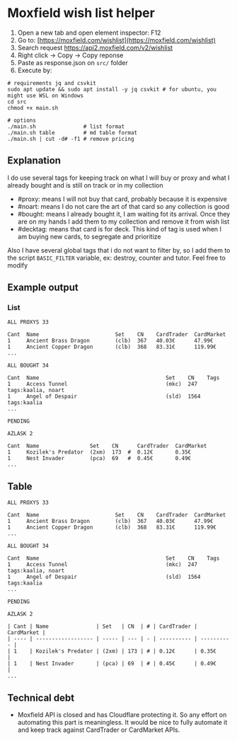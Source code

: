 # Moxfield wish list helper

1. Open a new tab and open element inspector: F12
2. Go to: [https://moxfield.com/wishlist](https://moxfield.com/wishlist)
3. Search request https://api2.moxfield.com/v2/wishlist
4. Right click -> Copy -> Copy reponse
5. Paste as response.json on `src/` folder
6. Execute by:
```shell
# requirements jq and csvkit
sudo apt update && sudo apt install -y jq csvkit # for ubuntu, you might use WSL on Windows
cd src
chmod +x main.sh

# options
./main.sh 	            # list format
./main.sh table         # md table format
./main.sh | cut -d# -f1 # remove pricing
```
 
## Explanation

I do use several tags for keeping track on what I will buy or proxy and what I already bought and is still on track or in my collection

+ #proxy: means I will not buy that card, probably because it is expensive
+ #noart: means I do not care the art of that card so any collection is good
+ #bought: means I already bought it, I am waiting fot its arrival. Once they are on my hands I add them to my collection and remove it from wish list
+ #decktag: means that card is for <decktag> deck. This kind of tag is used when I am buying new cards, to segregate and prioritize 

Also I have several global tags that i do not want to filter by, so I add them to the script `BASIC_FILTER` variable, ex: destroy, counter and tutor. Feel free to modify

## Example output

### List

```
ALL PROXYS 33

Cant  Name                        Set    CN    CardTrader  CardMarket
1     Ancient Brass Dragon        (clb)  367   40.03€      47.99€
1     Ancient Copper Dragon       (clb)  368   83.31€      119.99€
...

ALL BOUGHT 34

Cant  Name                                        Set    CN    Tags
1     Access Tunnel                               (mkc)  247   tags:kaalia, noart
1     Angel of Despair                            (sld)  1564  tags:kaalia
...

PENDING

AZLASK 2

Cant  Name                Set    CN      CardTrader  CardMarket
1     Kozilek's Predator  (2xm)  173  #  0.12€       0.35€
1     Nest Invader        (pca)  69   #  0.45€       0.49€
...
```

## Table

```
ALL PROXYS 33

Cant  Name                        Set    CN    CardTrader  CardMarket
1     Ancient Brass Dragon        (clb)  367   40.03€      47.99€
1     Ancient Copper Dragon       (clb)  368   83.31€      119.99€
...

ALL BOUGHT 34

Cant  Name                                        Set    CN    Tags
1     Access Tunnel                               (mkc)  247   tags:kaalia, noart
1     Angel of Despair                            (sld)  1564  tags:kaalia
...

PENDING

AZLASK 2

| Cant | Name               | Set   | CN  | # | CardTrader | CardMarket |
| ---- | ------------------ | ----- | --- | - | ---------- | ---------- |
| 1    | Kozilek's Predator | (2xm) | 173 | # | 0.12€      | 0.35€      |
| 1    | Nest Invader       | (pca) | 69  | # | 0.45€      | 0.49€      |
...
```

## Technical debt

+ Moxfield API is closed and has Cloudflare protecting it. So any effort on automating this part is meaningless. It would be nice to fully automate it and keep track against CardTrader or CardMarket APIs.